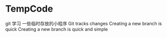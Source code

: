 # TempCode
git 学习
一些临时存放的小程序
Git tracks changes
Creating a new branch is quick
Creating a new branch is quick and simple

